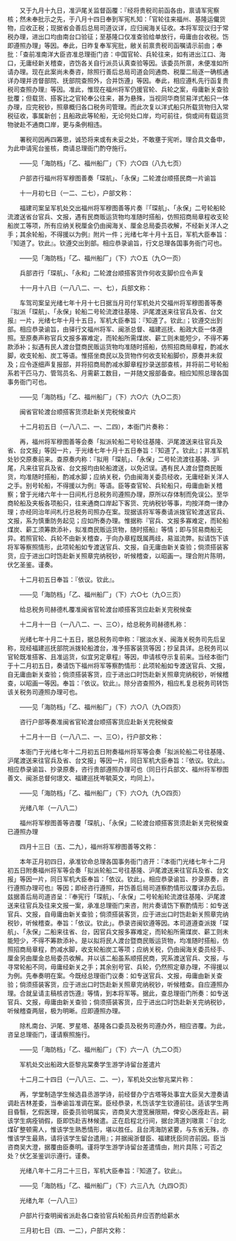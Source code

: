 <!-- { "loadSidebar": true } -->
　　又于九月十九日，准沪尾关监督函覆：『经将贵税司前函各由，禀请军宪察核；然未奉批示之先，于八月十四日奉到军宪札知：「官轮往来福州、基隆运儎货物，应收正税；现据省会善后总局司道议详，应归闽海关征收。本将军现议归于常税办理，进出口均由南台口验征；至基隆口仅准查验给单放行，毋庸由台收税。饬即遵照办理」等因。奉此，日昨复奉军宪批，敝关前禀贵税司函嘱请示前由；奉批：「查前准南洋大臣咨准总理衙门咨：中国官轮、兵轮往来，如有进出江口、海口，无庸经新关稽查，咨饬各关自行派员认真查验等因。该委员所禀，未便准如所请办理。现在此案尚未奏咨，除照行善后总局司道会同通商、税厘二局逐一确核通详办理并咨督部院、抚部院查照外，合并饬遵」等因。奉此，相应遵札先行函复贵税司查照办理』等因。准此，惟现在福州将军仍援官轮、兵轮之案，毋庸新关查验批覆；但载货、搭客比之官轮奉公往来，甚为悬殊，当视同华商贸易洋式船只一体办理，应完税钞，照章概归各口税务司管理。而此次复以洋式船只所载货物归入常税征收，事属新创；且船政此等轮船，无论何处口岸，均可前往，倘或间有载运货物驶赴不通商口岸，更与条例相违。

　　署税司因再四筹思，诚恐将来或有未妥之处，不敢壅于宪听。理合具文备申，为此申请宪台鉴核，商请总理衙门酌夺施行。

　　——见「海防档」「乙、福州船厂」（下）六○四（八九七页）

　　户部咨行福州将军穆图善奏「琛航」、「永保」二轮渡台顺搭民商一片谕旨

　　十一月初七日（一二、二七），户部文称：

　　福建司案呈军机处交出福州将军穆图善等片奏『「琛航」、「永保」二号轮船轮流渡送省台官兵、文报，遇有民商贩运货物均准随时搭船，仿照招商局章程收支轮船炭工等项，所有应纳关税厘金仍由闽海关、厘金总局委员收解，不经新关洋人之手；其余轮船，不得援以为例』附片一件；光绪七年十月十五日，军机大臣奉旨：『知道了。钦此』。钦遵交出到部。相应恭录谕旨，行文总理各国事务衙门可也。

　　——见「海防档」「乙、福州船厂」（下）六○五（九○一页）

　　兵部咨行「琛航」、「永和」二轮渡台顺搭客货作何收支脚价应令声复

　　十一月十八日（一八八二、一、七），兵部文称：

　　车驾司案呈光绪七年十月十七日据当月司付军机处片交福州将军穆图善等奏『拟派「琛航」、「永保」轮船二号轮流渡往基隆、沪尾渡送来往官兵及省、台文报』一片，光绪七年十月十五日，军机大臣奉旨：『知道了。钦此』；钦遵交出到部。相应恭录谕旨，由驿行文福州将军、闽浙总督、福建巡抚、船政大臣一体遵照。至原奏声称官兵文报多寡难定，而轮船所需煤炭、薪工则未能短少，不得不筹款添补；拟遇有民人渡台暨商民贩运货物均准随时搭船，仿照招商局章程，酌减水脚，收支轮船、炭工等语。惟搭坐商民以及货物作何收支轮船脚价，原奏并未叙及；应令逐细声复报部，并将招商局酌减水脚章程抄录送部查核，并将前二号轮船系若干匹马力、管驾员名、月需薪工数目，一并随文报部备查。相应知照总理各国事务衙门可也。

　　——见「海防档」「乙、福州船厂」（下）六○六（九○二页）

　　闽省官轮渡台顺搭客货须赴新关完税候查片

　　十二月初五日（一八八二、一、二四），本衙门片奏称：

　　再，福州将军穆图善等会奏「拟派轮船二号轮往基隆、沪尾渡送来往官兵及省、台文报」等因一片，于光绪七年十月十五日奉旨：『知道了。钦此』；并准军机处钞交原奏前来。查原奏内称：『拟用「琛航」、「永保」二号轮流渡往基隆、沪尾，凡来往官兵及省、台文报均由轮船渡送，以免迟误。遇有民人渡台暨商民贩货，均准随时搭船，酌减水脚；应纳关税，仍由闽海关委员经收，无庸经新关洋人之手。别号轮船，不得援以为例』等语。臣等查官轮、兵轮船只，毋庸由新关稽察；曾于光绪六年十一日间札行总税务司遵照办理，原所以存体制而免误公。至华商轮船及夹板各项船只，往来通商口岸起下客货、完纳税钞等事，均按洋商一律办理；亦经同治年间札行总税务司照办在案。现据该将军等奏请派拨官轮渡送官兵、文报，系为慎重防务起见；应如所奏办理。惟据称『官兵、文报多寡难定，而轮船煤炭、薪工须筹款添补，拟准商民贩运货物，随时搭船』等情；即与贸易商船无异。若照官轮、兵轮不由新关稽查，于向办章程既属两歧，易滋流弊。拟请饬下该将军等察照情形，此项轮船如专渡送官兵、文报，自无庸由新关查验；倘须搭装客货，应于进出口时饬赴新关照章完纳税钞，听候稽查，以昭画一。理合附片陈明，伏乞圣鉴。谨奏。

　　十二月初五日奉旨：『依议。钦此』。

　　——见「海防档」「乙、福州船厂」（下）六○七（九○三页）

　　给总税务司赫德札覆准闽省官轮渡台顺搭客货应赴新关完税候查

　　十二月十一日（一八八二、一、三○），给总税务司赫德札称：

　　光绪七年十月二十五日，据总税务司申称：『据淡水关、闽海关税务司先后呈称，现经福建巡抚部院派拨轮船渡台，准予搭客装货等因；抄呈具详。总税务司以官轮既准搭客、且准运货，似宜另定章程』等因，申请核夺示复前来。当经本衙门于十二月初五日，奏请饬下福州将军等察酌情形：此项轮船如专渡送官兵、文报，自无庸由新关查验；倘须搭装客货，应于进出口时饬赴新关照章完纳税钞，听候稽查，以昭画一等因。奉旨：『依议。钦此』。除分咨查照外，相应札复总税务司转饬该关税务司遵照办理可也。

　　——见「海防档」「乙、福州船厂」（下）六○八（九○四页）

　　咨行户部等奏准闽省官轮渡台顺搭客货应赴新关完税候查

　　十二月十一日（一八八二、一、三○），行户部文称：

　　本衙门于光绪七年十二月初五日附奏福州将军等会奏「拟派轮船二号往基隆、沪尾渡送来往官兵及省、台文报」等因一片，同日军机大臣奉旨：『依议。钦此』。相应恭录谕旨、抄录原奏，咨行贵部遵照办理可也（同日行兵部文、福州将军穆图善文、闽浙总督何璟文、福建巡抚岑毓英文，均同上）。

　　——见「海防档」「乙、福州船厂」（下）六○九（九○四页）

　　光绪八年（一八八二）

　　福州将军穆图善等咨覆「琛航」、「永保」二轮渡台顺搭客货须赴新关完税候查已遵照办理

　　四月十三日（五、二九），福州将军穆图善等文称：

　　本年正月初四日，承准钦命总理各国事务衙门咨开：『本衙门光绪七年十二月初五日附奏福州将军等会奏「拟派轮船二号往基隆、沪尾渡送来往官兵及省、台文报」等因一片，同日军机大臣奉旨：「依议。钦此」。相应恭录谕旨、抄录原奏，咨行遵照办理可也』等因；即经咨行遵照，并饬善后局司道察酌情形议覆详办去后。兹据善后局司道咨呈：『奉宪行「琛航」、「永保」二号轮船轮流渡往基隆、沪尾渡送来往官兵及往来文报一案，承准总理衙门来咨，附片奏请饬下察酌情形：如专送官兵、文报，自毋庸由新关查验；倘须搭装客货，应于进出口时饬赴新关照章完纳税钞，听候稽查。奉旨：「依议。钦此」。恭录咨闽钦遵等因。本司道遵查派拨「琛航」、「永保」二船来往省、台，因官兵文报多寡难定，而轮船所需煤炭、薪工则未能短少，不得不筹款添补。是以拟将民人渡台暨商民贩运货物，均准随时搭船，仿照招商局章程，酌减水脚，收支轮船炭工等项；应纳关税，仍由闽海关委员经手、厘金另由厘金总局委员收解。并以该二船虽系顺搭民商，究系渡送官兵、文报，与寻常轮船不同，毋庸经新关之手；其余别号官、兵轮，仍然照定章办理，不得援以为例。先奉奏明在案。今既经总理衙门议奏：如专送官兵、文报，毋庸由新关查验；倘须搭装客货，应于进出口时饬赴新关照章完纳税钞，听候稽查。自应遵照办理。合就呈请主稿核咨饬遵』等情，到本将军等。据此，查总理衙门所奏：如专送官兵、文报，毋庸由新关查验；倘须搭装客货，应于进出口时饬赴新关完纳税钞，听候稽查两层，极为明晰。应即遵照办理。

　　除札南台、沪尾、罗星塔、基隆各口委员及税务司遵办外，相应咨覆。为此，咨呈总理衙门，谨请察照施行。

　　——见「海防档」「乙、福州船厂」（下）六一八（九二○页）

　　军机处交出船政大臣黎兆棠奏学生游学诗留台差遣片

　　十二月二十四日（一八八三、二、一），军机处交出黎兆棠片称：

　　再，学堂制造学生候选县丞游学诗，前经督办宁古塔等处事宜大臣吴大澄奏请调赴吉林差委，当奉谕旨准调在案。臣经恭录，札饬该学生钦遵前往。适该学生两目昏翳，乞假医理，臣委员验明属实，咨商吴大澄宽展限期，俾安心医痊赴吉。嗣该学生病痊销假，臣即饬赴吉林候遣。正在启程北行间，据台湾道刘璈禀：『台北煤矿整顿需人，惟该学生熟悉情形，堪以胜任。且台湾海防紧要，与东省无殊，亦惟该学生最熟，请将该学生留台遣用』；并据闽浙督臣、福建抚臣同咨前因。臣当咨商吴大澄，据覆由臣奏明。谨将学生游学诗留台差遣情由，附片具陈；可否之处？伏乞圣鉴训示遵行。谨奏。

　　光绪八年十二月二十三日，军机大臣奉旨：『知道了。钦此』。

　　——见「海防档」「乙、福州船厂」（下）六三八九（九四○页）

　　光绪九年（一八八三）

　　户部片行查明闽省派赴各口查验官兵轮船员弁应否酌给薪水

　　三月初七日（四、一二），户部片文称：

